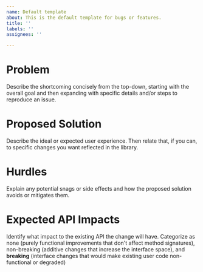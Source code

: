 ```yaml
---
name: Default template
about: This is the default template for bugs or features.
title: ''
labels: ''
assignees: ''

---
```


# Problem
Describe the shortcoming concisely from the top-down, starting with the overall goal and then expanding with specific details and/or steps to reproduce an issue.

# Proposed Solution
Describe the ideal or expected user experience. Then relate that, if you can, to specific changes you want reflected in the library.

# Hurdles
Explain any potential snags or side effects and how the proposed solution avoids or mitigates them.

# Expected API Impacts
Identify what impact to the existing API the change will have. Categorize as none (purely functional improvements that don't affect method signatures), non-breaking (additive changes that increase the interface space), and **breaking** (interface changes that would make existing user code non-functional or degraded)
